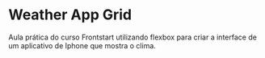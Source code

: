 # Weather App Grid
Aula prática do curso Frontstart utilizando flexbox para criar a interface de um aplicativo de Iphone que mostra o clima.
